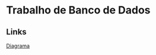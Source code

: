 # Trabalho de Banco de Dados

## Links

[Diagrama](https://lucid.app/lucidchart/deae47ab-0765-452f-98ae-85cf91cb8803/edit?viewport_loc=-1153%2C-210%2C3701%2C1657%2CZLklgHNZLd0~&invitationId=inv_fffe3e89-64e1-4e10-8226-689e56916c55)

